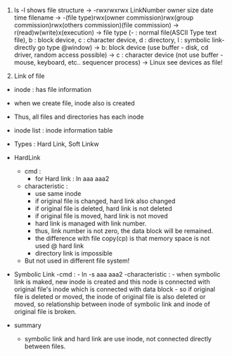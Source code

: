 1. ls -l shows file structure
-> -rwxrwxrwx LinkNumber owner size date time filename
-> -(file type)rwx(owner commission)rwx(group commission)rwx(others commission)(file commission)
-> r(read)w(write)x(execution)
-> file type (- : normal file(ASCII Type text file), b : block device, c : character device, d : directory, l : symbolic link-directly go type @window)
-> b: block device (use buffer - disk, cd driver, random access possible)
-> c : character device (not use buffer - mouse, keyboard, etc.. sequencer process)
-> Linux see devices as file!

2. Link of file
- inode : has file information
- when we create file, inode also is created
- Thus, all files and directories has each inode
- inode list : inode information table
- Types : Hard Link, Soft Linkw
- HardLink
    - cmd :
        - for Hard link : ln aaa aaa2
    - characteristic :
        - use same inode
        - if original file is changed, hard link also changed
        - if original file is deleted, hard link is not deleted
        - if original file is moved, hard link is not moved
        - hard link is managed with link number.
        - thus, link number is not zero, the data block will be remained.
        - the difference with file copy(cp) is that memory space is not used @ hard link
        - directory link is impossible
    - But not used in different file system!
- Symbolic Link
    -cmd :
        - ln -s aaa aaa2
    -characteristic :
        - when symbolic link is maked, new inode is created and this node is connected with original file's inode which is connected with data block
        - so if original file is deleted or moved, the inode of original file is also deleted or moved, so relationship between inode of symbolic link and inode of original file is broken.
    
- summary 
    - symbolic link and hard link are use inode, not connected directly between files.
    